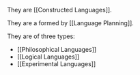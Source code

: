 They are [[Constructed Languages]].

They are a formed by [[Language Planning]].

They are of three types:
- [[Philosophical Languages]]
- [[Logical Languages]]
- [[Experimental Languages]]
